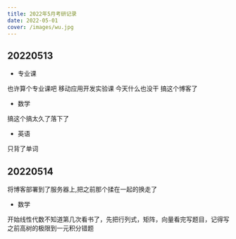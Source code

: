 ```yaml
---
title: 2022年5月考研记录
date: 2022-05-01
cover: /images/wu.jpg
---
```


## 20220513

- 专业课
  
也许算个专业课吧
移动应用开发实验课
今天什么也没干 搞这个博客了

- 数学
  
搞这个搞太久了落下了

- 英语
  
只背了单词

## 20220514

将博客部署到了服务器上,把之前那个揉在一起的换走了

- 数学

开始线性代数不知道第几次看书了，先把行列式，矩阵，向量看完写题目，记得写之前高树的极限到一元积分错题